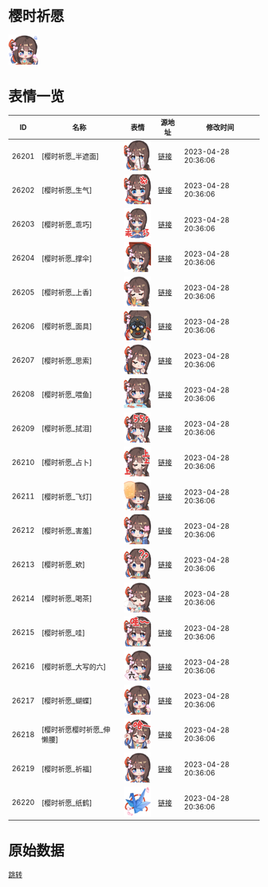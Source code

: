 # 樱时祈愿

<img src="./cover.png" height="60" alt="cover" />

# 表情一览

|ID|名称|表情|源地址|修改时间|
|----|----|----|----|----|
|26201|[樱时祈愿_半遮面]|<img src="./pic/026201_%5B樱时祈愿_半遮面%5D.png" height="60" alt="半遮面"/>|[链接](https://i0.hdslb.com/bfs/garb/item/53e79028036236e6d776579390e092ffb52e7012.png)|2023-04-28 20:36:06|
|26202|[樱时祈愿_生气]|<img src="./pic/026202_%5B樱时祈愿_生气%5D.png" height="60" alt="生气"/>|[链接](https://i0.hdslb.com/bfs/garb/item/261f7b5ddea1686a1a3817d188819e228eb10abd.png)|2023-04-28 20:36:06|
|26203|[樱时祈愿_乖巧]|<img src="./pic/026203_%5B樱时祈愿_乖巧%5D.png" height="60" alt="乖巧"/>|[链接](https://i0.hdslb.com/bfs/garb/item/154e0960a45f6db786c76ad44a084cbf96312daa.png)|2023-04-28 20:36:06|
|26204|[樱时祈愿_撑伞]|<img src="./pic/026204_%5B樱时祈愿_撑伞%5D.png" height="60" alt="撑伞"/>|[链接](https://i0.hdslb.com/bfs/garb/item/b3f020be4c58b0f3e0ec8160319a31d25f1e4cf1.png)|2023-04-28 20:36:06|
|26205|[樱时祈愿_上香]|<img src="./pic/026205_%5B樱时祈愿_上香%5D.png" height="60" alt="上香"/>|[链接](https://i0.hdslb.com/bfs/garb/item/7e2fda8958cf7f08e0e0dcf05b9f1e6b37c87ae4.png)|2023-04-28 20:36:06|
|26206|[樱时祈愿_面具]|<img src="./pic/026206_%5B樱时祈愿_面具%5D.png" height="60" alt="面具"/>|[链接](https://i0.hdslb.com/bfs/garb/item/0283d03c5e9beffe83ece2b841c0de7dac242e84.png)|2023-04-28 20:36:06|
|26207|[樱时祈愿_思索]|<img src="./pic/026207_%5B樱时祈愿_思索%5D.png" height="60" alt="思索"/>|[链接](https://i0.hdslb.com/bfs/garb/item/f0d1ecdffffe7570fa78025a4730eefdb69f3c71.png)|2023-04-28 20:36:06|
|26208|[樱时祈愿_喂鱼]|<img src="./pic/026208_%5B樱时祈愿_喂鱼%5D.png" height="60" alt="喂鱼"/>|[链接](https://i0.hdslb.com/bfs/garb/item/d3aac79b576004ee98318ecfced3c1ec0afa396b.png)|2023-04-28 20:36:06|
|26209|[樱时祈愿_拭泪]|<img src="./pic/026209_%5B樱时祈愿_拭泪%5D.png" height="60" alt="拭泪"/>|[链接](https://i0.hdslb.com/bfs/garb/item/66c8c0114f86c5795d8bcf2c32cea670a6e787bd.png)|2023-04-28 20:36:06|
|26210|[樱时祈愿_占卜]|<img src="./pic/026210_%5B樱时祈愿_占卜%5D.png" height="60" alt="占卜"/>|[链接](https://i0.hdslb.com/bfs/garb/item/e0586e6f0928898117619544e81975556640f217.png)|2023-04-28 20:36:06|
|26211|[樱时祈愿_飞灯]|<img src="./pic/026211_%5B樱时祈愿_飞灯%5D.png" height="60" alt="飞灯"/>|[链接](https://i0.hdslb.com/bfs/garb/item/e9ec56b24929fe0bbab5d102b93c5290f448a028.png)|2023-04-28 20:36:06|
|26212|[樱时祈愿_害羞]|<img src="./pic/026212_%5B樱时祈愿_害羞%5D.png" height="60" alt="害羞"/>|[链接](https://i0.hdslb.com/bfs/garb/item/3590df53d66247bf24a676e8cd7788cc225a3048.png)|2023-04-28 20:36:06|
|26213|[樱时祈愿_欸]|<img src="./pic/026213_%5B樱时祈愿_欸%5D.png" height="60" alt="欸"/>|[链接](https://i0.hdslb.com/bfs/garb/item/29ef1e743e5dbcb02430c7fdc9bf3af4388dadad.png)|2023-04-28 20:36:06|
|26214|[樱时祈愿_喝茶]|<img src="./pic/026214_%5B樱时祈愿_喝茶%5D.png" height="60" alt="喝茶"/>|[链接](https://i0.hdslb.com/bfs/garb/item/6602652922dafb27d6221e5ff5a051af9f220363.png)|2023-04-28 20:36:06|
|26215|[樱时祈愿_哇]|<img src="./pic/026215_%5B樱时祈愿_哇%5D.png" height="60" alt="哇"/>|[链接](https://i0.hdslb.com/bfs/garb/item/bcfc8ddca03c6d98a4075fd31ea5ca7a27a098f5.png)|2023-04-28 20:36:06|
|26216|[樱时祈愿_大写的六]|<img src="./pic/026216_%5B樱时祈愿_大写的六%5D.png" height="60" alt="大写的六"/>|[链接](https://i0.hdslb.com/bfs/garb/item/3e332890f7ace9243e3955a99eb0eafdf79cc8fd.png)|2023-04-28 20:36:06|
|26217|[樱时祈愿_蝴蝶]|<img src="./pic/026217_%5B樱时祈愿_蝴蝶%5D.png" height="60" alt="蝴蝶"/>|[链接](https://i0.hdslb.com/bfs/garb/item/77659571caafd80147da10abec645c5cfceed7bc.png)|2023-04-28 20:36:06|
|26218|[樱时祈愿樱时祈愿_伸懒腰]|<img src="./pic/026218_%5B樱时祈愿樱时祈愿_伸懒腰%5D.png" height="60" alt="伸懒腰"/>|[链接](https://i0.hdslb.com/bfs/garb/item/e89d9f0df1584005be4b9f6af15b2d52b39b6f87.png)|2023-04-28 20:36:06|
|26219|[樱时祈愿_祈福]|<img src="./pic/026219_%5B樱时祈愿_祈福%5D.png" height="60" alt="祈福"/>|[链接](https://i0.hdslb.com/bfs/garb/item/ca06b3547c7ec63f973112413587411826488467.png)|2023-04-28 20:36:06|
|26220|[樱时祈愿_纸鹤]|<img src="./pic/026220_%5B樱时祈愿_纸鹤%5D.png" height="60" alt="纸鹤"/>|[链接](https://i0.hdslb.com/bfs/garb/item/620d477bc165b4abdf916922b406cc7c6108ba83.png)|2023-04-28 20:36:06|

# 原始数据

[跳转](./raw.json)

